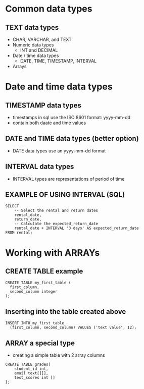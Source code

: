 # Common data types
## TEXT data types
  - CHAR, VARCHAR, and TEXT
- Numeric data types
  - INT and DECIMAL
- Date / time data types
  - DATE, TIME, TIMESTAMP, INTERVAL
- Arrays
      
# Date and time data types
## TIMESTAMP data types
- timestamps in sql use the ISO 8601 format: yyyy-mm-dd
- contain both daate and time values

## DATE and TIME data types (better option)
- DATE data types use an yyyy-mm-dd format
## INTERVAL data types
- INTERVAL types are representations of period of time

## EXAMPLE OF USING INTERVAL (SQL)
```
SELECT
 	-- Select the rental and return dates
	rental_date,
	return_date,
 	-- Calculate the expected_return_date
	rental_date + INTERVAL '3 days' AS expected_return_date
FROM rental;
```

# Working with ARRAYs
## CREATE TABLE example
```
CREATE TABLE my_first_table (
  first_column,
  second_column integer
);
```



## Inserting into the table created above
```
INSERT INTO my_first_table
  (first_column, second_column) VALUES ('text value', 12);
```

## ARRAY a special type
- creating a simple table with 2 array columns
```
CREATE TABLE grades(
	student_id int,
	email text[][],
	test_scores int []
};
